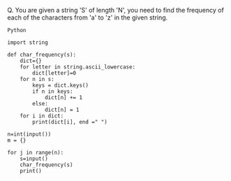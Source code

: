 Q. You are given a string 'S' of length 'N', you need to find the frequency of each of the characters from 'a' to 'z' in the given string.

`Python`
```
import string

def char_frequency(s):
    dict={}
    for letter in string.ascii_lowercase:
        dict[letter]=0
    for n in s:
        keys = dict.keys()
        if n in keys:
            dict[n] += 1
        else:
            dict[n] = 1
    for i in dict:
        print(dict[i], end =" ")
    
n=int(input())
m = {}
    
for j in range(n):
    s=input()
    char_frequency(s)
    print()
```
